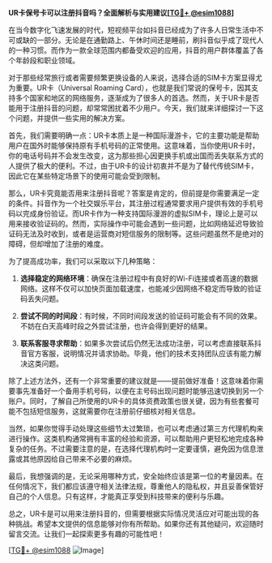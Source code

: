 **UR卡保号卡可以注册抖音吗？全面解析与实用建议[[TG💪+ @esim1088](https://t.me/s/esim1088)]**

在当今数字化飞速发展的时代，短视频平台如抖音已经成为了许多人日常生活中不可或缺的一部分。无论是在通勤路上、午休时间还是睡前，刷抖音似乎成了现代人的一种习惯。而作为一款全球范围内都备受欢迎的应用，抖音的用户群体覆盖了各个年龄段和职业领域。

对于那些经常旅行或者需要频繁更换设备的人来说，选择合适的SIM卡方案显得尤为重要。UR卡（Universal Roaming Card），也就是我们常说的保号卡，因其支持多个国家和地区的网络服务，逐渐成为了很多人的首选。然而，关于UR卡是否能用于注册抖音的问题，却常常困扰着不少用户。今天，我们就来详细探讨一下这个问题，并提供一些实用的解决方案。

首先，我们需要明确一点：UR卡本质上是一种国际漫游卡，它的主要功能是帮助用户在国外时能够保持原有手机号码的正常使用。这意味着，当你使用UR卡时，你的电话号码并不会发生改变，这为那些担心因更换手机或出国而丢失联系方式的人提供了极大的便利。不过，由于UR卡的设计初衷并不是为了替代传统SIM卡，因此它在某些特定场景下的使用可能会受到限制。

那么，UR卡究竟能否用来注册抖音呢？答案是肯定的，但前提是你需要满足一定的条件。抖音作为一个社交娱乐平台，其注册过程通常要求用户提供有效的手机号码以完成身份验证。而UR卡作为一种支持国际漫游的虚拟SIM卡，理论上是可以用来接收验证码的。然而，实际操作中可能会遇到一些问题，比如网络延迟导致验证码无法及时收到，或者是运营商对短信服务的限制等。这些问题虽然不是绝对的障碍，但却增加了注册的难度。

为了提高成功率，我们可以采取以下几种策略：

1. **选择稳定的网络环境**：确保在注册过程中有良好的Wi-Fi连接或者高速的数据网络。这样不仅可以加快页面加载速度，也能减少因网络不稳定而导致的验证码丢失问题。
   
2. **尝试不同的时间段**：有时候，不同时间段发送的验证码可能会有不同的效果。不妨在白天高峰时段之外尝试注册，也许会得到更好的结果。

3. **联系客服寻求帮助**：如果多次尝试后仍然无法成功注册，可以考虑直接联系抖音官方客服，说明情况并请求协助。毕竟，他们的技术支持团队应该有能力解决这类问题。

除了上述方法外，还有一个非常重要的建议就是——提前做好准备！这意味着你需要事先准备好一个备用手机号码，以便在主号码出现问题时能够迅速切换到另一个账户。同时，了解自己所使用的UR卡的具体资费政策也很关键，因为有些套餐可能不包括短信服务，这就需要你在注册前仔细核对相关信息。

当然，如果你觉得手动处理这些细节太过繁琐，也可以考虑通过第三方代理机构来进行操作。这类机构通常拥有丰富的经验和资源，可以帮助用户更轻松地完成各种复杂的任务。不过需要注意的是，在选择代理机构时一定要谨慎，避免因为信息泄露或其他原因给自己带来不必要的麻烦。

最后，我想强调的是，无论采用哪种方式，安全始终应该是第一位的考量因素。在任何情况下，我们都应该遵守相关法律法规，尊重他人的隐私权，并且妥善保管好自己的个人信息。只有这样，才能真正享受到科技带来的便利与乐趣。

总之，UR卡是可以用来注册抖音的，但需要根据实际情况灵活应对可能出现的各种挑战。希望本文提供的信息能够对你有所帮助。如果你还有其他疑问，欢迎随时留言交流。让我们一起探索更多有趣的可能性吧！

[[TG💪+ @esim1088](https://t.me/s/esim1088) ![Image](https://i.postimg.cc/4NQfJmqS/Snipaste-2025-05-13-00-14-12.png)]